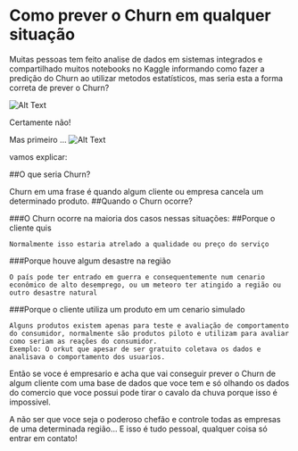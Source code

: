 # Como prever o Churn em qualquer situação

Muitas pessoas tem feito analise de dados em sistemas integrados e compartilhado muitos notebooks no Kaggle informando como fazer a predição do Churn ao utilizar metodos estatísticos, mas seria esta a forma correta de prever o Churn?

![Alt Text](https://media2.giphy.com/media/Yycc82XEuWDaLLi2GV/giphy.gif)

Certamente não!

Mas primeiro …
![Alt Text](https://2.bp.blogspot.com/-LUbTcB23dZ8/UHiAhJcT3UI/AAAAAAAABBw/W3rIdfhgdeI/s1600/tumblr_ma5etb3nWU1r9wkfwo8_250.gif)

vamos explicar:

##O que seria Churn?

Churn em uma frase é quando algum cliente ou empresa cancela um determinado produto.
##Quando o Churn ocorre?

###O Churn ocorre na maioria dos casos nessas situações:
##Porque o cliente quis

    Normalmente isso estaria atrelado a qualidade ou preço do serviço

###Porque houve algum desastre na região

    O país pode ter entrado em guerra e consequentemente num cenario econômico de alto desemprego, ou um meteoro ter atingido a região ou outro desastre natural

###Porque o cliente utiliza um produto em um cenario simulado

    Alguns produtos existem apenas para teste e avaliação de comportamento do consumidor, normalmente são produtos piloto e utilizam para avaliar como seriam as reações do consumidor.
    Exemplo: O orkut que apesar de ser gratuito coletava os dados e analisava o comportamento dos usuarios.

Então se voce é empresario e acha que vai conseguir prever o Churn de algum cliente com uma base de dados que voce tem e só olhando os dados do comercio que voce possui pode tirar o cavalo da chuva porque isso é impossivel.

A não ser que voce seja o poderoso chefão e controle todas as empresas de uma determinada região…
E isso é tudo pessoal, qualquer coisa só entrar em contato!

